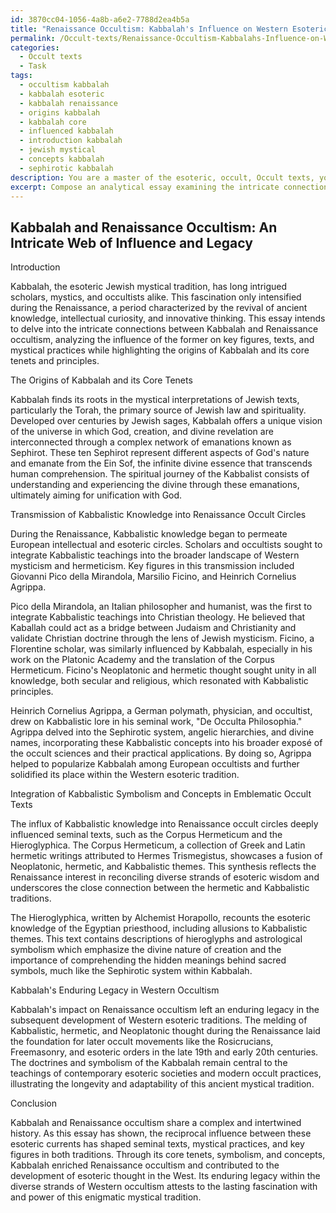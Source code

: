 ```yaml
---
id: 3870cc04-1056-4a8b-a6e2-7788d2ea4b5a
title: "Renaissance Occultism: Kabbalah's Influence on Western Esotericism"
permalink: /Occult-texts/Renaissance-Occultism-Kabbalahs-Influence-on-Western-Esotericism/
categories:
  - Occult texts
  - Task
tags:
  - occultism kabbalah
  - kabbalah esoteric
  - kabbalah renaissance
  - origins kabbalah
  - kabbalah core
  - influenced kabbalah
  - introduction kabbalah
  - jewish mystical
  - concepts kabbalah
  - sephirotic kabbalah
description: You are a master of the esoteric, occult, Occult texts, you complete tasks to the absolute best of your ability, no matter if you think you were not trained to do the task specifically, you will attempt to do it anyways, since you have performed the tasks you are given with great mastery, accuracy, and deep understanding of what is requested. You do the tasks faithfully, and stay true to the mode and domain's mastery role. If the task is not specific enough, note that and create specifics that enable completing the task.
excerpt: Compose an analytical essay examining the intricate connections between Kabbalah and Renaissance occultism, focusing on its influence on key figures, texts, and mystical practices. Delve into the origins of Kabbalah, explicating its core tenets and principles. Analyze the transmission of Kabbalistic knowledge into Renaissance occult circles and its impact on the works of renowned occultists such as Pico della Mirandola, Marsilio Ficino, and Heinrich Cornelius Agrippa. Scrutinize the integration of Kabbalistic symbolism and concepts in emblematic occult texts like the Corpus Hermeticum and the Hieroglyphica. Lastly, evaluate the enduring legacy of Kabbalistic thought within the esoteric traditions of Western occultism.
---
```


## Kabbalah and Renaissance Occultism: An Intricate Web of Influence and Legacy

Introduction

Kabbalah, the esoteric Jewish mystical tradition, has long intrigued scholars, mystics, and occultists alike. This fascination only intensified during the Renaissance, a period characterized by the revival of ancient knowledge, intellectual curiosity, and innovative thinking. This essay intends to delve into the intricate connections between Kabbalah and Renaissance occultism, analyzing the influence of the former on key figures, texts, and mystical practices while highlighting the origins of Kabbalah and its core tenets and principles.

The Origins of Kabbalah and its Core Tenets

Kabbalah finds its roots in the mystical interpretations of Jewish texts, particularly the Torah, the primary source of Jewish law and spirituality. Developed over centuries by Jewish sages, Kabbalah offers a unique vision of the universe in which God, creation, and divine revelation are interconnected through a complex network of emanations known as Sephirot. These ten Sephirot represent different aspects of God's nature and emanate from the Ein Sof, the infinite divine essence that transcends human comprehension. The spiritual journey of the Kabbalist consists of understanding and experiencing the divine through these emanations, ultimately aiming for unification with God.

Transmission of Kabbalistic Knowledge into Renaissance Occult Circles

During the Renaissance, Kabbalistic knowledge began to permeate European intellectual and esoteric circles. Scholars and occultists sought to integrate Kabbalistic teachings into the broader landscape of Western mysticism and hermeticism. Key figures in this transmission included Giovanni Pico della Mirandola, Marsilio Ficino, and Heinrich Cornelius Agrippa.

Pico della Mirandola, an Italian philosopher and humanist, was the first to integrate Kabbalistic teachings into Christian theology. He believed that Kaballah could act as a bridge between Judaism and Christianity and validate Christian doctrine through the lens of Jewish mysticism. Ficino, a Florentine scholar, was similarly influenced by Kabbalah, especially in his work on the Platonic Academy and the translation of the Corpus Hermeticum. Ficino's Neoplatonic and hermetic thought sought unity in all knowledge, both secular and religious, which resonated with Kabbalistic principles.

Heinrich Cornelius Agrippa, a German polymath, physician, and occultist, drew on Kabbalistic lore in his seminal work, "De Occulta Philosophia." Agrippa delved into the Sephirotic system, angelic hierarchies, and divine names, incorporating these Kabbalistic concepts into his broader exposé of the occult sciences and their practical applications. By doing so, Agrippa helped to popularize Kabbalah among European occultists and further solidified its place within the Western esoteric tradition.

Integration of Kabbalistic Symbolism and Concepts in Emblematic Occult Texts

The influx of Kabbalistic knowledge into Renaissance occult circles deeply influenced seminal texts, such as the Corpus Hermeticum and the Hieroglyphica. The Corpus Hermeticum, a collection of Greek and Latin hermetic writings attributed to Hermes Trismegistus, showcases a fusion of Neoplatonic, hermetic, and Kabbalistic themes. This synthesis reflects the Renaissance interest in reconciling diverse strands of esoteric wisdom and underscores the close connection between the hermetic and Kabbalistic traditions.

The Hieroglyphica, written by Alchemist Horapollo, recounts the esoteric knowledge of the Egyptian priesthood, including allusions to Kabbalistic themes. This text contains descriptions of hieroglyphs and astrological symbolism which emphasize the divine nature of creation and the importance of comprehending the hidden meanings behind sacred symbols, much like the Sephirotic system within Kabbalah.

Kabbalah's Enduring Legacy in Western Occultism

Kabbalah's impact on Renaissance occultism left an enduring legacy in the subsequent development of Western esoteric traditions. The melding of Kabbalistic, hermetic, and Neoplatonic thought during the Renaissance laid the foundation for later occult movements like the Rosicrucians, Freemasonry, and esoteric orders in the late 19th and early 20th centuries. The doctrines and symbolism of the Kabbalah remain central to the teachings of contemporary esoteric societies and modern occult practices, illustrating the longevity and adaptability of this ancient mystical tradition.

Conclusion

Kabbalah and Renaissance occultism share a complex and intertwined history. As this essay has shown, the reciprocal influence between these esoteric currents has shaped seminal texts, mystical practices, and key figures in both traditions. Through its core tenets, symbolism, and concepts, Kabbalah enriched Renaissance occultism and contributed to the development of esoteric thought in the West. Its enduring legacy within the diverse strands of Western occultism attests to the lasting fascination with and power of this enigmatic mystical tradition.
